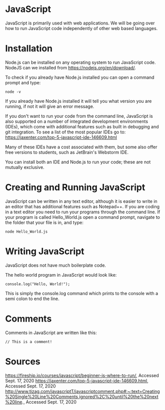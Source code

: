 # JavaScript

JavaScript is primarily used with web applications. We will be going over how to run JavaScript code independently of other web based languages.

# Installation

Node.js can be installed on any operating system to run JavaScript code. NodeJS can we installed from https://nodejs.org/en/download/.

To check if you already have Node.js installed you can open a command prompt and type:

	node -v

If you already have Node.js installed it will tell you what version you are running, if not it will give an error message.

If you don't want to run your code from the command line, JavaScript is also supported on a number of integrated development environments (IDEs), which come with additional features such as built in debugging and git integration.
To see a list of the most popular IDEs go to: https://jaxenter.com/top-5-javascript-ide-146609.html

Many of these IDEs have a cost associated with them, but some also offer free versions to students, such as JetBrain's Webstorm IDE.

You can install both an IDE and Node.js to run your code; these are not mutually exclusive.

# Creating and Running JavaScript

JavaScript can be written in any text editor, although it is easier to write in an editor that has additional features such as Notepad++. If you are coding in a text editor you need to run your programs through the command line.
If your program is called Hello_World.js open a command prompt, navigate to the folder that your file is in, and type:

	node Hello_World.js
	
# Writing JavaScript

JavaScript does not have much boilerplate code. 

The hello world program in JavaScript would look like:

	console.log("Hello, World!");
	
This is simply the console.log command which prints to the console with a semi colon to end the line.

# Comments
Comments in JavaScript are written like this:

	// This is a comment!
	
# Sources
https://fireship.io/courses/javascript/beginner-js-where-to-run/, Accessed Sept. 17, 2020
https://jaxenter.com/top-5-javascript-ide-146609.html, Accessed Sept. 17, 2020
http://www.tizag.com/javascriptT/javascriptcomment.php#:~:text=Creating%20Single%20Line%20Comments,ignored%2C%20until%20the%20next%20line., Accessed Sept. 17, 2020
